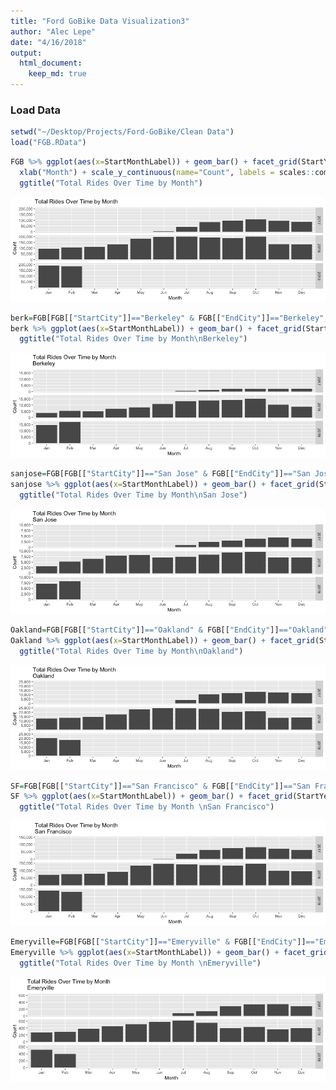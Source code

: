 ```yaml
---
title: "Ford GoBike Data Visualization3"
author: "Alec Lepe"
date: "4/16/2018"
output: 
  html_document:
    keep_md: true
---
```



### Load Data

```r
setwd("~/Desktop/Projects/Ford-GoBike/Clean Data")
load("FGB.RData")
```

```r
FGB %>% ggplot(aes(x=StartMonthLabel)) + geom_bar() + facet_grid(StartYear ~ .) + 
  xlab("Month") + scale_y_continuous(name="Count", labels = scales::comma) +
  ggtitle("Total Rides Over Time by Month")
```

![](Visualizations3_files/figure-html/graph5-1.png)<!-- -->


```r
berk=FGB[FGB[["StartCity"]]=="Berkeley" & FGB[["EndCity"]]=="Berkeley",]
berk %>% ggplot(aes(x=StartMonthLabel)) + geom_bar() + facet_grid(StartYear ~ .) +xlab("Month") + scale_y_continuous(name="Count", labels = scales::comma) +
  ggtitle("Total Rides Over Time by Month\nBerkeley")
```

![](Visualizations3_files/figure-html/graph5a-1.png)<!-- -->

```r
sanjose=FGB[FGB[["StartCity"]]=="San Jose" & FGB[["EndCity"]]=="San Jose",]
sanjose %>% ggplot(aes(x=StartMonthLabel)) + geom_bar() + facet_grid(StartYear ~ .) +xlab("Month") + scale_y_continuous(name="Count", labels = scales::comma) +
  ggtitle("Total Rides Over Time by Month\nSan Jose")
```

![](Visualizations3_files/figure-html/graph5b-1.png)<!-- -->

```r
Oakland=FGB[FGB[["StartCity"]]=="Oakland" & FGB[["EndCity"]]=="Oakland",]
Oakland %>% ggplot(aes(x=StartMonthLabel)) + geom_bar() + facet_grid(StartYear ~ .) +xlab("Month") + scale_y_continuous(name="Count", labels = scales::comma) +
  ggtitle("Total Rides Over Time by Month\nOakland")
```

![](Visualizations3_files/figure-html/graph5c-1.png)<!-- -->

```r
SF=FGB[FGB[["StartCity"]]=="San Francisco" & FGB[["EndCity"]]=="San Francisco",]
SF %>% ggplot(aes(x=StartMonthLabel)) + geom_bar() + facet_grid(StartYear ~ .) +xlab("Month") + scale_y_continuous(name="Count", labels = scales::comma) +
  ggtitle("Total Rides Over Time by Month \nSan Francisco")
```

![](Visualizations3_files/figure-html/graph5d-1.png)<!-- -->

```r
Emeryville=FGB[FGB[["StartCity"]]=="Emeryville" & FGB[["EndCity"]]=="Emeryville",]
Emeryville %>% ggplot(aes(x=StartMonthLabel)) + geom_bar() + facet_grid(StartYear ~ .) +xlab("Month") + scale_y_continuous(name="Count", labels = scales::comma) +
  ggtitle("Total Rides Over Time by Month \nEmeryville")
```

![](Visualizations3_files/figure-html/graph5e-1.png)<!-- -->
